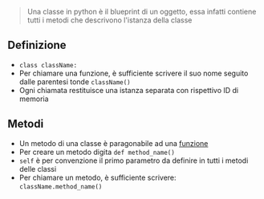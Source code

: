 > Una classe in python è il blueprint di un oggetto, essa infatti contiene tutti i metodi che descrivono l'istanza della classe

## Definizione

- `class className:`
- Per chiamare una funzione, è sufficiente scrivere il suo nome seguito dalle parentesi tonde `className()`
- Ogni chiamata restituisce una istanza separata con rispettivo ID di memoria 

## Metodi

- Un metodo di una classe è paragonabile ad una [funzione](Funzioni%20in%20Python.md)
- Per creare un metodo digita `def method_name()`
- `self` è per convenzione il primo parametro da definire in tutti i metodi delle classi
- Per chiamare un metodo, è sufficiente scrivere: `className.method_name()`

